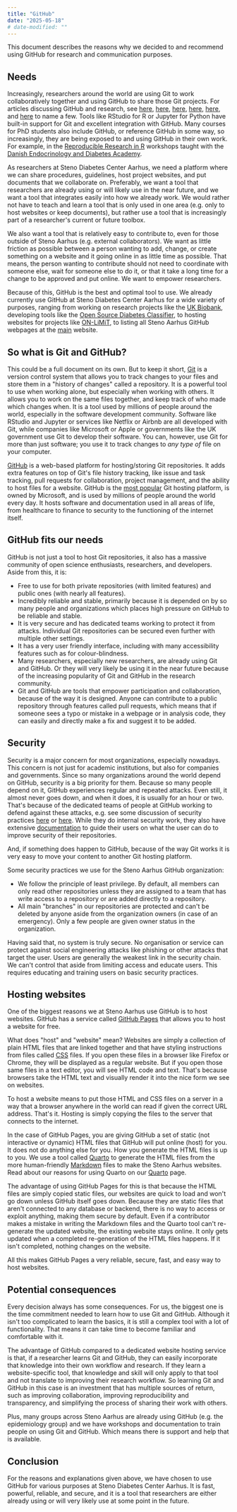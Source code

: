 ```yaml
---
title: "GitHub"
date: "2025-05-18"
# date-modified: ""
---
```


This document describes the reasons why we decided to and recommend
using GitHub for research and communication purposes.

## Needs

Increasingly, researchers around the world are using Git to work
collaboratively together and using GitHub to share those Git projects.
For articles discussing GitHub and research, see
[here](https://pmc.ncbi.nlm.nih.gov/articles/PMC11828340/),
[here](https://besjournals.onlinelibrary.wiley.com/doi/full/10.1111/2041-210X.14108),
[here](https://www.uu.nl/en/research/research-data-management/tools/software-and-computing/github-and-git),
[here](https://peer.asee.org/31594),
[here](https://academic.oup.com/proteincell/article/14/10/713/7147618?login=false),
and
[here](https://academic.oup.com/gigascience/article/doi/10.1093/gigascience/giad113/7516267?login=false)
to name a few. Tools like RStudio for R or Jupyter for Python have
built-in support for Git and excellent integration with GitHub. Many
courses for PhD students also include GitHub, or reference GitHub in
some way, so increasingly, they are being exposed to and using GitHub in
their own work. For example, in the [Reproducible Research in
R](https://r-cubed.rostools.org) workshops taught with the [Danish
Endocrinology and Diabetes Academy](https://ddeacademy.dk/).

As researchers at Steno Diabetes Center Aarhus, we need a platform where
we can share procedures, guidelines, host project websites, and put
documents that we collaborate on. Preferably, we want a tool
that researchers are already using or will likely use in the near
future, and we want a tool that integrates easily into how we already
work. We would rather not have to teach and learn a tool that is only
used in one area (e.g. only to host websites or keep documents), but
rather use a tool that is increasingly part of a researcher's current or
future toolbox.

We also want a tool that is relatively easy to contribute to, even for
those outside of Steno Aarhus (e.g. external collaborators). We want as
little friction as possible between a person wanting to add, change, or
create something on a website and it going online in as little time as
possible. That means, the person wanting to contribute should not need
to coordinate with someone else, wait for someone else to do it, or that
it take a long time for a change to be approved and put online. We want
to empower researchers.

Because of this, GitHub is the best and optimal tool to use. We already
currently use GitHub at Steno Diabetes Center Aarhus for a wide variety
of purposes, ranging from working on research projects like the [UK
Biobank](https://steno-aarhus.github.io/ukbAid/), developing tools like
the [Open Source Diabetes
Classifier](https://steno-aarhus.github.io/osdc/), to hosting websites
for projects like [ON-LiMiT](https://steno-aarhus.github.io/on-limit/),
to listing all Steno Aarhus GitHub webpages at the
[main](https://steno-aarhus.github.io/) website.

## So what is Git and GitHub?

This could be a full document on its own. But to keep it short,
[Git](https://git-scm.com/) is a version control system that allows you
to track changes to your files and store them in a "history of changes"
called a repository. It is a powerful tool to use when working alone,
but especially when working with others. It allows you to work on the
same files together, and keep track of who made which changes when. It
is a tool used by millions of people around the world, especially in the
software development community. Software like RStudio and Jupyter or
services like Netflix or Airbnb are all developed with Git, while
companies like Microsoft or Apple or governments like the UK government
use Git to develop their software. You can, however, use Git for more
than just software; you use it to track changes to *any type of* file on
your computer.

[GitHub](https://github.com) is a web-based platform for hosting/storing
Git repositories. It adds extra features on top of Git's file history
tracking, like issue and task tracking, pull requests for collaboration,
project management, and the ability to host files for a website. GitHub
is the [most
popular](https://hutte.io/trails/git-based-development-statistics/) Git
hosting platform, is owned by Microsoft, and is used by millions of
people around the world every day. It hosts software and documentation
used in all areas of life, from healthcare to finance to security to the
functioning of the internet itself.

## GitHub fits our needs

GitHub is not just a tool to host Git repositories, it also has a
massive community of open science enthusiasts, researchers, and
developers. Aside from this, it is:

-   Free to use for both private repositories (with limited features)
    and public ones (with nearly all features).
-   Incredibly reliable and stable, primarily because it is depended on
    by so many people and organizations which places high pressure on
    GitHub to be reliable and stable.
-   It is very secure and has dedicated teams working to protect it from
    attacks. Individual Git repositories can be secured even further
    with multiple other settings.
-   It has a very user friendly interface, including with many
    accessibility features such as for colour-blindness.
-   Many researchers, especially new researchers, are already using Git
    and GitHub. Or they will very likely be using it in the near future
    because of the increasing popularity of Git and GitHub in the
    research community.
-   Git and GitHub are tools that empower participation and
    collaboration, because of the way it is designed. Anyone can
    contribute to a public repository through features called pull
    requests, which means that if someone sees a typo or mistake in a
    webpage or in analysis code, they can easily and directly make a fix
    and suggest it to be added.

## Security

Security is a major concern for most organizations, especially nowadays.
This concern is not just for academic institutions, but also for
companies and governments. Since so many organizations around the world
depend on GitHub, security is a big priority for them. Because so many
people depend on it, GitHub experiences regular and repeated attacks.
Even still, it almost never goes down, and when it does, it is usually
for an hour or two. That's because of the dedicated teams of people at
GitHub working to defend against these attacks, e.g. see some discussion
of security practices
[here](https://wardenshield.com/how-safe-is-github-a-deep-dive-into-understanding-how-github-claims-to-protect-without-spying-on-users)
or
[here](https://www.thousandeyes.com/blog/how-github-successfully-mitigated-ddos-attack).
While they do internal security work, they also have extensive
[documentation](https://docs.github.com/en/get-started/learning-about-github/about-github-advanced-security)
to guide their users on what the user can do to improve security of
their repositories.

And, if something does happen to GitHub, because of the way Git works it
is very easy to move your content to another Git hosting platform.

Some security practices we use for the Steno Aarhus GitHub organization:

-   We follow the principle of least privilege. By default, all members
    can only read other repositories unless they are assigned to a team
    that has write access to a repository or are added directly to a
    repository.
-   All main "branches" in our repositories are protected and can't be
    deleted by anyone aside from the organization owners (in case of an
    emergency). Only a few people are given owner status in the
    organization.

Having said that, no system is truly secure. No organisation or service
can protect against social engineering attacks like phishing or other
attacks that target the user. Users are generally the weakest link in
the security chain. We can't control that aside from limiting access and
educate users. This requires educating and training users on basic
security practices.

## Hosting websites

One of the biggest reasons we at Steno Aarhus use GitHub is to host
websites. GitHub has a service called [GitHub
Pages](https://pages.github.com/) that allows you to host a website for
free.

What does "host" and "website" mean? Websites are simply a collection of
plain HTML files that are linked together and that have styling
instructions from files called [CSS](https://www.w3schools.com/css/)
files. If you open these files in a browser like Firefox or Chrome, they
will be displayed as a regular website. But if you open those same files
in a text editor, you will see HTML code and text. That's because
browsers take the HTML text and visually render it into the nice form we
see on websites.

To host a website means to put those HTML and CSS files on a server in a
way that a browser anywhere in the world can read if given the correct
URL address. That's it. Hosting is simply copying the files to the
server that connects to the internet.

In the case of GitHub Pages, you are giving GitHub a set of static (not
interactive or dynamic) HTML files that GitHub will put online (host)
for you. It does not do anything else for you. How you generate the HTML
files is up to you. We use a tool called [Quarto](https://quarto.org/)
to generate the HTML files from the more human-friendly
[Markdown](https://quarto.org/docs/authoring/markdown-basics.html) files
to make the Steno Aarhus websites. Read about our reasons for using
Quarto on our [Quarto](quarto.md) page.

The advantage of using GitHub Pages for this is that because the HTML
files are simply copied static files, our websites are quick to load and
won't go down unless GitHub itself goes down. Because they are static
files that aren't connected to any database or backend, there is no way
to access or exploit anything, making them secure by default.
Even if a contributor makes a mistake in writing the Markdown files and
the Quarto tool can't re-generate the updated website, the existing
website stays online. It only gets updated when a completed
re-generation of the HTML files happens. If it isn't completed, nothing
changes on the website.

All this makes GitHub Pages a very reliable, secure, fast, and easy way
to host websites.

## Potential consequences

Every decision always has some consequences. For us, the biggest one is
the time commitment needed to learn how to use Git and GitHub. Although
it isn't too complicated to learn the basics, it is still a complex tool
with a lot of functionality. That means it can take time to become
familiar and comfortable with it.

The advantage of GitHub compared to a dedicated website hosting service
is that, if a researcher learns Git and GitHub, they can easily
incorporate that knowledge into their own workflow and research. If they
learn a website-specific tool, that knowledge and skill will only apply
to that tool and not translate to improving their research workflow. So
learning Git and GitHub in this case is an investment that has multiple
sources of return, such as improving collaboration, improving
reproducibility and transparency, and simplifying the process of sharing
their work with others.

Plus, many groups across Steno Aarhus are already using GitHub (e.g. the
epidemiology group) and we have workshops and documentation to train
people on using Git and GitHub. Which means there is support and help
that is available.

## Conclusion

For the reasons and explanations given above, we have chosen to use
GitHub for various purposes at Steno Diabetes Center Aarhus. It is fast,
powerful, reliable, and secure, and it is a tool that researchers are
either already using or will very likely use at some point in the
future.
